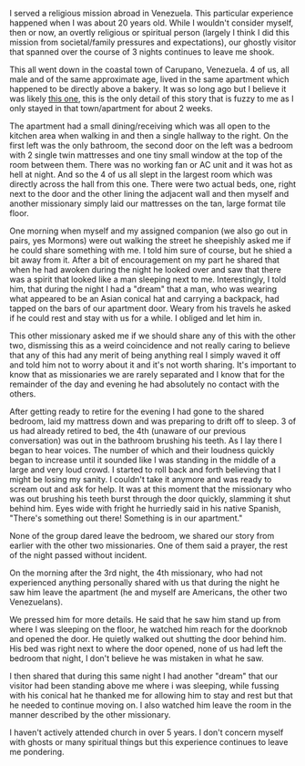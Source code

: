 I served a religious mission abroad in Venezuela. This particular experience happened when I was about 20 years old. While I wouldn't consider myself, then or now, an overtly religious or spiritual person (largely I think I did this mission from societal/family pressures and expectations), our ghostly visitor that spanned over the course of 3 nights continues to leave me shook.

This all went down in the coastal town of Carupano, Venezuela. 4 of us, all male and of the same approximate age, lived in the same apartment which happened to be directly above a bakery. It was so long ago but I believe it was likely [this one](https://maps.app.goo.gl/2917A2NXERbxSVSd6), this is the only detail of this story that is fuzzy to me as I only stayed in that town/apartment for about 2 weeks.

The apartment had a small dining/receiving which was all open to the kitchen area when walking in and then a single hallway to the right. On the first left was the only bathroom, the second door on the left was a bedroom with 2 single twin mattresses and one tiny small window at the top of the room between them. There was no working fan or AC unit and it was hot as hell at night. And so the 4 of us all slept in the largest room which was directly across the hall from this one. There were two actual beds, one, right next to the door and the other lining the adjacent wall and then myself and another missionary simply laid our mattresses on the tan, large format tile floor.

One morning when myself and my assigned companion (we also go out in pairs, yes Mormons) were out walking the street he sheepishly asked me if he could share something with me. I told him sure of course, but he shied a bit away from it. After a bit of encouragement on my part he shared that when he had awoken during the night he looked over and saw that there was a spirit that looked like a man sleeping next to me. Interestingly, I told him, that during the night I had a "dream" that a man, who was wearing what appeared to be an Asian conical hat and carrying a backpack, had tapped on the bars of our apartment door. Weary from his travels he asked if he could rest and stay with us for a while. I obliged and let him in.

This other missionary asked me if we should share any of this with the other two, dismissing this as a weird coincidence and not really caring to believe that any of this had any merit of being anything real I simply waved it off and told him not to worry about it and it's not worth sharing. It's important to know that as missionaries we are rarely separated and I know that for the remainder of the day and evening he had absolutely no contact with the others.

After getting ready to retire for the evening I had gone to the shared bedroom, laid my mattress down and was preparing to drift off to sleep. 3 of us had already retired to bed, the 4th (unaware of our previous conversation) was out in the bathroom brushing his teeth. As I lay there I began to hear voices. The number of which and their loudness quickly began to increase until it sounded like I was standing in the middle of a large and very loud crowd. I started to roll back and forth believing that I might be losing my sanity. I couldn't take it anymore and was ready to scream out and ask for help. It was at this moment that the missionary who was out brushing his teeth burst through the door quickly, slamming it shut behind him. Eyes wide with fright he hurriedly said in his native Spanish, "There's something out there! Something is in our apartment."

None of the group dared leave the bedroom, we shared our story from earlier with the other two missionaries. One of them said a prayer, the rest of the night passed without incident.

On the morning after the 3rd night, the 4th missionary, who had not experienced anything personally shared with us that during the night he saw him leave the apartment (he and myself are Americans, the other two Venezuelans).   
  
We pressed him for more details. He said that he saw him stand up from where I was sleeping on the floor, he watched him reach for the doorknob and opened the door. He quietly walked out shutting the door behind him. His bed was right next to where the door opened, none of us had left the bedroom that night, I don't believe he was mistaken in what he saw.

I then shared that during this same night I had another "dream" that our visitor had been standing above me where i was sleeping, while fussing with his conical hat he thanked me for allowing him to stay and rest but that he needed to continue moving on. I also watched him leave the room in the manner described by the other missionary.

I haven't actively attended church in over 5 years. I don't concern myself with ghosts or many spiritual things but this experience continues to leave me pondering.